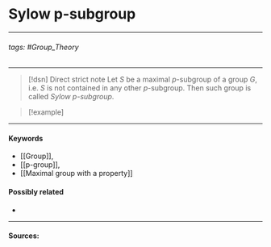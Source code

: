 # Sylow p-subgroup
***
###### tags: #Group_Theory 
***
>[!dsn] Direct strict note
>Let $S$ be a maximal $p$-subgroup of a group $G$, i.e. $S$ is not contained in any other $p$-subgroup. Then such group is called *Sylow $p$-subgroup*.

>[!example] 
>
***
#### Keywords
- [[Group]],
- [[p-group]],
- [[Maximal group with a property]]
#### Possibly related
- 
***
#### Sources: